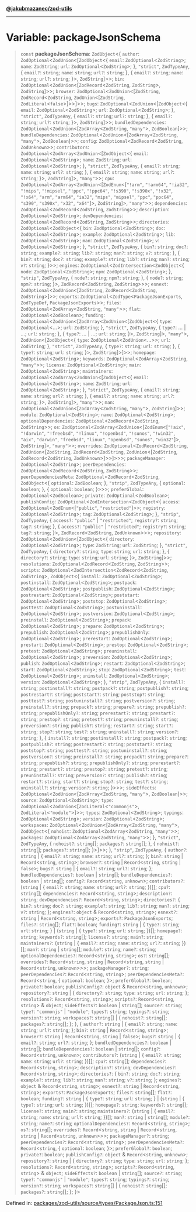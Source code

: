 [**@jakubmazanec/zod-utils**](../README.md)

---

# Variable: packageJsonSchema

> `const` **packageJsonSchema**: `ZodObject`\<\{ `author`:
> `ZodOptional`\<`ZodUnion`\<\[`ZodObject`\<\{ `email`: `ZodOptional`\<`ZodString`\>; `name`:
> `ZodString`; `url`: `ZodOptional`\<`ZodString`\>; \}, `"strict"`, `ZodTypeAny`, \{ `email?`:
> `string`; `name`: `string`; `url?`: `string`; \}, \{ `email?`: `string`; `name`: `string`; `url?`:
> `string`; \}\>, `ZodString`\]\>\>; `bin`: `ZodOptional`\<`ZodUnion`\<\[`ZodRecord`\<`ZodString`,
> `ZodString`\>, `ZodString`\]\>\>; `browser`: `ZodOptional`\<`ZodUnion`\<\[`ZodString`,
> `ZodRecord`\<`ZodString`, `ZodUnion`\<\[`ZodString`, `ZodLiteral`\<`false`\>\]\>\>\]\>\>; `bugs`:
> `ZodOptional`\<`ZodUnion`\<\[`ZodObject`\<\{ `email`: `ZodOptional`\<`ZodString`\>; `url`:
> `ZodOptional`\<`ZodString`\>; \}, `"strict"`, `ZodTypeAny`, \{ `email?`: `string`; `url?`:
> `string`; \}, \{ `email?`: `string`; `url?`: `string`; \}\>, `ZodString`\]\>\>;
> `bundledDependencies`: `ZodOptional`\<`ZodUnion`\<\[`ZodArray`\<`ZodString`, `"many"`\>,
> `ZodBoolean`\]\>\>; `bundleDependencies`: `ZodOptional`\<`ZodUnion`\<\[`ZodArray`\<`ZodString`,
> `"many"`\>, `ZodBoolean`\]\>\>; `config`: `ZodOptional`\<`ZodRecord`\<`ZodString`,
> `ZodUnknown`\>\>; `contributors`: `ZodOptional`\<`ZodArray`\<`ZodUnion`\<\[`ZodObject`\<\{
> `email`: `ZodOptional`\<`ZodString`\>; `name`: `ZodString`; `url`: `ZodOptional`\<`ZodString`\>;
> \}, `"strict"`, `ZodTypeAny`, \{ `email?`: `string`; `name`: `string`; `url?`: `string`; \}, \{
> `email?`: `string`; `name`: `string`; `url?`: `string`; \}\>, `ZodString`\]\>, `"many"`\>\>;
> `cpu`: `ZodOptional`\<`ZodArray`\<`ZodUnion`\<\[`ZodEnum`\<\[`"!arm"`, `"!arm64"`, `"!ia32"`,
> `"!mips"`, `"!mipsel"`, `"!ppc"`, `"!ppc64"`, `"!s390"`, `"!s390x"`, `"!x32"`, `"!x64"`, `"arm"`,
> `"arm64"`, `"ia32"`, `"mips"`, `"mipsel"`, `"ppc"`, `"ppc64"`, `"s390"`, `"s390x"`, `"x32"`,
> `"x64"`\]\>, `ZodString`\]\>, `"many"`\>\>; `dependencies`:
> `ZodOptional`\<`ZodRecord`\<`ZodString`, `ZodString`\>\>; `description`:
> `ZodOptional`\<`ZodString`\>; `devDependencies`: `ZodOptional`\<`ZodRecord`\<`ZodString`,
> `ZodString`\>\>; `directories`: `ZodOptional`\<`ZodObject`\<\{ `bin`:
> `ZodOptional`\<`ZodString`\>; `doc`: `ZodOptional`\<`ZodString`\>; `example`:
> `ZodOptional`\<`ZodString`\>; `lib`: `ZodOptional`\<`ZodString`\>; `man`:
> `ZodOptional`\<`ZodString`\>; `v`: `ZodOptional`\<`ZodString`\>; \}, `"strict"`, `ZodTypeAny`, \{
> `bin?`: `string`; `doc?`: `string`; `example?`: `string`; `lib?`: `string`; `man?`: `string`;
> `v?`: `string`; \}, \{ `bin?`: `string`; `doc?`: `string`; `example?`: `string`; `lib?`: `string`;
> `man?`: `string`; `v?`: `string`; \}\>\>; `engines`:
> `ZodOptional`\<`ZodIntersection`\<`ZodObject`\<\{ `node`: `ZodOptional`\<`ZodString`\>; `npm`:
> `ZodOptional`\<`ZodString`\>; \}, `"strip"`, `ZodTypeAny`, \{ `node?`: `string`; `npm?`: `string`;
> \}, \{ `node?`: `string`; `npm?`: `string`; \}\>, `ZodRecord`\<`ZodString`, `ZodString`\>\>\>;
> `esnext`: `ZodOptional`\<`ZodUnion`\<\[`ZodString`, `ZodRecord`\<`ZodString`, `ZodString`\>\]\>\>;
> `exports`: `ZodOptional`\<`ZodType`\<`PackageJsonExports`, `ZodTypeDef`, `PackageJsonExports`\>\>;
> `files`: `ZodOptional`\<`ZodArray`\<`ZodString`, `"many"`\>\>; `flat`:
> `ZodOptional`\<`ZodBoolean`\>; `funding`:
> `ZodOptional`\<`ZodUnion`\<\[`ZodArray`\<`ZodUnion`\<\[`ZodObject`\<\{ `type`:
> `ZodOptional`\<...\>; `url`: `ZodString`; \}, `"strict"`, `ZodTypeAny`, \{ `type?`: ... \| ...;
> `url`: `string`; \}, \{ `type?`: ... \| ...; `url`: `string`; \}\>, `ZodString`\]\>, `"many"`\>,
> `ZodUnion`\<\[`ZodObject`\<\{ `type`: `ZodOptional`\<`ZodUnion`\<...\>\>; `url`: `ZodString`; \},
> `"strict"`, `ZodTypeAny`, \{ `type?`: `string`; `url`: `string`; \}, \{ `type?`: `string`; `url`:
> `string`; \}\>, `ZodString`\]\>\]\>\>; `homepage`: `ZodOptional`\<`ZodString`\>; `keywords`:
> `ZodOptional`\<`ZodArray`\<`ZodString`, `"many"`\>\>; `license`: `ZodOptional`\<`ZodString`\>;
> `main`: `ZodOptional`\<`ZodString`\>; `maintainers`:
> `ZodOptional`\<`ZodArray`\<`ZodUnion`\<\[`ZodObject`\<\{ `email`: `ZodOptional`\<`ZodString`\>;
> `name`: `ZodString`; `url`: `ZodOptional`\<`ZodString`\>; \}, `"strict"`, `ZodTypeAny`, \{
> `email?`: `string`; `name`: `string`; `url?`: `string`; \}, \{ `email?`: `string`; `name`:
> `string`; `url?`: `string`; \}\>, `ZodString`\]\>, `"many"`\>\>; `man`:
> `ZodOptional`\<`ZodUnion`\<\[`ZodArray`\<`ZodString`, `"many"`\>, `ZodString`\]\>\>; `module`:
> `ZodOptional`\<`ZodString`\>; `name`: `ZodOptional`\<`ZodString`\>; `optionalDependencies`:
> `ZodOptional`\<`ZodRecord`\<`ZodString`, `ZodString`\>\>; `os`:
> `ZodOptional`\<`ZodArray`\<`ZodUnion`\<\[`ZodEnum`\<\[`"!aix"`, `"!darwin"`, `"!freebsd"`,
> `"!linux"`, `"!openbsd"`, `"!sunos"`, `"!win32"`, `"aix"`, `"darwin"`, `"freebsd"`, `"linux"`,
> `"openbsd"`, `"sunos"`, `"win32"`\]\>, `ZodString`\]\>, `"many"`\>\>; `overrides`:
> `ZodOptional`\<`ZodRecord`\<`ZodString`, `ZodUnion`\<\[`ZodString`, `ZodRecord`\<`ZodString`,
> `ZodUnion`\<\[`ZodString`, `ZodRecord`\<`ZodString`, `ZodUnknown`\>\]\>\>\]\>\>\>;
> `packageManager`: `ZodOptional`\<`ZodString`\>; `peerDependencies`:
> `ZodOptional`\<`ZodRecord`\<`ZodString`, `ZodString`\>\>; `peerDependenciesMeta`:
> `ZodOptional`\<`ZodRecord`\<`ZodString`, `ZodObject`\<\{ `optional`: `ZodBoolean`; \}, `"strip"`,
> `ZodTypeAny`, \{ `optional`: `boolean`; \}, \{ `optional`: `boolean`; \}\>\>\>; `preferGlobal`:
> `ZodOptional`\<`ZodBoolean`\>; `private`: `ZodOptional`\<`ZodBoolean`\>; `publishConfig`:
> `ZodOptional`\<`ZodIntersection`\<`ZodObject`\<\{ `access`:
> `ZodOptional`\<`ZodEnum`\<\[`"public"`, `"restricted"`\]\>\>; `registry`:
> `ZodOptional`\<`ZodString`\>; `tag`: `ZodOptional`\<`ZodString`\>; \}, `"strip"`, `ZodTypeAny`, \{
> `access?`: `"public"` \| `"restricted"`; `registry?`: `string`; `tag?`: `string`; \}, \{
> `access?`: `"public"` \| `"restricted"`; `registry?`: `string`; `tag?`: `string`; \}\>,
> `ZodRecord`\<`ZodString`, `ZodUnknown`\>\>\>; `repository`:
> `ZodOptional`\<`ZodUnion`\<\[`ZodObject`\<\{ `directory`: `ZodOptional`\<`ZodString`\>; `type`:
> `ZodString`; `url`: `ZodString`; \}, `"strict"`, `ZodTypeAny`, \{ `directory?`: `string`; `type`:
> `string`; `url`: `string`; \}, \{ `directory?`: `string`; `type`: `string`; `url`: `string`; \}\>,
> `ZodString`\]\>\>; `resolutions`: `ZodOptional`\<`ZodRecord`\<`ZodString`, `ZodString`\>\>;
> `scripts`: `ZodOptional`\<`ZodIntersection`\<`ZodRecord`\<`ZodString`, `ZodString`\>,
> `ZodObject`\<\{ `install`: `ZodOptional`\<`ZodString`\>; `postinstall`:
> `ZodOptional`\<`ZodString`\>; `postpack`: `ZodOptional`\<`ZodString`\>; `postpublish`:
> `ZodOptional`\<`ZodString`\>; `postrestart`: `ZodOptional`\<`ZodString`\>; `poststart`:
> `ZodOptional`\<`ZodString`\>; `poststop`: `ZodOptional`\<`ZodString`\>; `posttest`:
> `ZodOptional`\<`ZodString`\>; `postuninstall`: `ZodOptional`\<`ZodString`\>; `postversion`:
> `ZodOptional`\<`ZodString`\>; `preinstall`: `ZodOptional`\<`ZodString`\>; `prepack`:
> `ZodOptional`\<`ZodString`\>; `prepare`: `ZodOptional`\<`ZodString`\>; `prepublish`:
> `ZodOptional`\<`ZodString`\>; `prepublishOnly`: `ZodOptional`\<`ZodString`\>; `prerestart`:
> `ZodOptional`\<`ZodString`\>; `prestart`: `ZodOptional`\<`ZodString`\>; `prestop`:
> `ZodOptional`\<`ZodString`\>; `pretest`: `ZodOptional`\<`ZodString`\>; `preuninstall`:
> `ZodOptional`\<`ZodString`\>; `preversion`: `ZodOptional`\<`ZodString`\>; `publish`:
> `ZodOptional`\<`ZodString`\>; `restart`: `ZodOptional`\<`ZodString`\>; `start`:
> `ZodOptional`\<`ZodString`\>; `stop`: `ZodOptional`\<`ZodString`\>; `test`:
> `ZodOptional`\<`ZodString`\>; `uninstall`: `ZodOptional`\<`ZodString`\>; `version`:
> `ZodOptional`\<`ZodString`\>; \}, `"strip"`, `ZodTypeAny`, \{ `install?`: `string`;
> `postinstall?`: `string`; `postpack?`: `string`; `postpublish?`: `string`; `postrestart?`:
> `string`; `poststart?`: `string`; `poststop?`: `string`; `posttest?`: `string`; `postuninstall?`:
> `string`; `postversion?`: `string`; `preinstall?`: `string`; `prepack?`: `string`; `prepare?`:
> `string`; `prepublish?`: `string`; `prepublishOnly?`: `string`; `prerestart?`: `string`;
> `prestart?`: `string`; `prestop?`: `string`; `pretest?`: `string`; `preuninstall?`: `string`;
> `preversion?`: `string`; `publish?`: `string`; `restart?`: `string`; `start?`: `string`; `stop?`:
> `string`; `test?`: `string`; `uninstall?`: `string`; `version?`: `string`; \}, \{ `install?`:
> `string`; `postinstall?`: `string`; `postpack?`: `string`; `postpublish?`: `string`;
> `postrestart?`: `string`; `poststart?`: `string`; `poststop?`: `string`; `posttest?`: `string`;
> `postuninstall?`: `string`; `postversion?`: `string`; `preinstall?`: `string`; `prepack?`:
> `string`; `prepare?`: `string`; `prepublish?`: `string`; `prepublishOnly?`: `string`;
> `prerestart?`: `string`; `prestart?`: `string`; `prestop?`: `string`; `pretest?`: `string`;
> `preuninstall?`: `string`; `preversion?`: `string`; `publish?`: `string`; `restart?`: `string`;
> `start?`: `string`; `stop?`: `string`; `test?`: `string`; `uninstall?`: `string`; `version?`:
> `string`; \}\>\>\>; `sideEffects`: `ZodOptional`\<`ZodUnion`\<\[`ZodArray`\<`ZodString`,
> `"many"`\>, `ZodBoolean`\]\>\>; `source`: `ZodOptional`\<`ZodString`\>; `type`:
> `ZodOptional`\<`ZodUnion`\<\[`ZodLiteral`\<`"commonjs"`\>, `ZodLiteral`\<`"module"`\>\]\>\>;
> `types`: `ZodOptional`\<`ZodString`\>; `typings`: `ZodOptional`\<`ZodString`\>; `version`:
> `ZodOptional`\<`ZodString`\>; `workspaces`: `ZodOptional`\<`ZodUnion`\<\[`ZodArray`\<`ZodString`,
> `"many"`\>, `ZodObject`\<\{ `nohoist`: `ZodOptional`\<`ZodArray`\<`ZodString`, `"many"`\>\>;
> `packages`: `ZodOptional`\<`ZodArray`\<`ZodString`, `"many"`\>\>; \}, `"strict"`, `ZodTypeAny`, \{
> `nohoist?`: `string`[]; `packages?`: `string`[]; \}, \{ `nohoist?`: `string`[]; `packages?`:
> `string`[]; \}\>\]\>\>; \}, `"strip"`, `ZodTypeAny`, \{ `author?`: `string` \| \{ `email?`:
> `string`; `name`: `string`; `url?`: `string`; \}; `bin?`: `string` \| `Record`\<`string`,
> `string`\>; `browser?`: `string` \| `Record`\<`string`, `string` \| `false`\>; `bugs?`: `string`
> \| \{ `email?`: `string`; `url?`: `string`; \}; `bundledDependencies?`: `boolean` \| `string`[];
> `bundleDependencies?`: `boolean` \| `string`[]; `config?`: `Record`\<`string`, `unknown`\>;
> `contributors?`: (`string` \| \{ `email?`: `string`; `name`: `string`; `url?`: `string`; \})[];
> `cpu?`: `string`[]; `dependencies?`: `Record`\<`string`, `string`\>; `description?`: `string`;
> `devDependencies?`: `Record`\<`string`, `string`\>; `directories?`: \{ `bin?`: `string`; `doc?`:
> `string`; `example?`: `string`; `lib?`: `string`; `man?`: `string`; `v?`: `string`; \};
> `engines?`: `object` & `Record`\<`string`, `string`\>; `esnext?`: `string` \| `Record`\<`string`,
> `string`\>; `exports?`: `PackageJsonExports`; `files?`: `string`[]; `flat?`: `boolean`;
> `funding?`: `string` \| \{ `type?`: `string`; `url`: `string`; \} \| (`string` \| \{ `type?`:
> `string`; `url`: `string`; \})[]; `homepage?`: `string`; `keywords?`: `string`[]; `license?`:
> `string`; `main?`: `string`; `maintainers?`: (`string` \| \{ `email?`: `string`; `name`: `string`;
> `url?`: `string`; \})[]; `man?`: `string` \| `string`[]; `module?`: `string`; `name?`: `string`;
> `optionalDependencies?`: `Record`\<`string`, `string`\>; `os?`: `string`[]; `overrides?`:
> `Record`\<`string`, `string` \| `Record`\<`string`, `string` \| `Record`\<`string`,
> `unknown`\>\>\>; `packageManager?`: `string`; `peerDependencies?`: `Record`\<`string`, `string`\>;
> `peerDependenciesMeta?`: `Record`\<`string`, \{ `optional`: `boolean`; \}\>; `preferGlobal?`:
> `boolean`; `private?`: `boolean`; `publishConfig?`: `object` & `Record`\<`string`, `unknown`\>;
> `repository?`: `string` \| \{ `directory?`: `string`; `type`: `string`; `url`: `string`; \};
> `resolutions?`: `Record`\<`string`, `string`\>; `scripts?`: `Record`\<`string`, `string`\> &
> `object`; `sideEffects?`: `boolean` \| `string`[]; `source?`: `string`; `type?`: `"commonjs"` \|
> `"module"`; `types?`: `string`; `typings?`: `string`; `version?`: `string`; `workspaces?`:
> `string`[] \| \{ `nohoist?`: `string`[]; `packages?`: `string`[]; \}; \}, \{ `author?`: `string`
> \| \{ `email?`: `string`; `name`: `string`; `url?`: `string`; \}; `bin?`: `string` \|
> `Record`\<`string`, `string`\>; `browser?`: `string` \| `Record`\<`string`, `string` \| `false`\>;
> `bugs?`: `string` \| \{ `email?`: `string`; `url?`: `string`; \}; `bundledDependencies?`:
> `boolean` \| `string`[]; `bundleDependencies?`: `boolean` \| `string`[]; `config?`:
> `Record`\<`string`, `unknown`\>; `contributors?`: (`string` \| \{ `email?`: `string`; `name`:
> `string`; `url?`: `string`; \})[]; `cpu?`: `string`[]; `dependencies?`: `Record`\<`string`,
> `string`\>; `description?`: `string`; `devDependencies?`: `Record`\<`string`, `string`\>;
> `directories?`: \{ `bin?`: `string`; `doc?`: `string`; `example?`: `string`; `lib?`: `string`;
> `man?`: `string`; `v?`: `string`; \}; `engines?`: `object` & `Record`\<`string`, `string`\>;
> `esnext?`: `string` \| `Record`\<`string`, `string`\>; `exports?`: `PackageJsonExports`; `files?`:
> `string`[]; `flat?`: `boolean`; `funding?`: `string` \| \{ `type?`: `string`; `url`: `string`; \}
> \| (`string` \| \{ `type?`: `string`; `url`: `string`; \})[]; `homepage?`: `string`; `keywords?`:
> `string`[]; `license?`: `string`; `main?`: `string`; `maintainers?`: (`string` \| \{ `email?`:
> `string`; `name`: `string`; `url?`: `string`; \})[]; `man?`: `string` \| `string`[]; `module?`:
> `string`; `name?`: `string`; `optionalDependencies?`: `Record`\<`string`, `string`\>; `os?`:
> `string`[]; `overrides?`: `Record`\<`string`, `string` \| `Record`\<`string`, `string` \|
> `Record`\<`string`, `unknown`\>\>\>; `packageManager?`: `string`; `peerDependencies?`:
> `Record`\<`string`, `string`\>; `peerDependenciesMeta?`: `Record`\<`string`, \{ `optional`:
> `boolean`; \}\>; `preferGlobal?`: `boolean`; `private?`: `boolean`; `publishConfig?`: `object` &
> `Record`\<`string`, `unknown`\>; `repository?`: `string` \| \{ `directory?`: `string`; `type`:
> `string`; `url`: `string`; \}; `resolutions?`: `Record`\<`string`, `string`\>; `scripts?`:
> `Record`\<`string`, `string`\> & `object`; `sideEffects?`: `boolean` \| `string`[]; `source?`:
> `string`; `type?`: `"commonjs"` \| `"module"`; `types?`: `string`; `typings?`: `string`;
> `version?`: `string`; `workspaces?`: `string`[] \| \{ `nohoist?`: `string`[]; `packages?`:
> `string`[]; \}; \}\>

Defined in:
[packages/zod-utils/source/types/PackageJson.ts:151](https://github.com/jakubmazanec/tools/blob/5907d31a071e860d7db8b8a00f698d18fe23e18a/packages/zod-utils/source/types/PackageJson.ts#L151)
